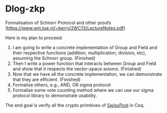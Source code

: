 # Dlog-zkp
Formalisation of Schnorr Protocol and other proofs (https://www.win.tue.nl/~berry/2WC13/LectureNotes.pdf)

Here is my plan to proceed:

1. I am going to write a concrete implementation of Group and Field 
    and their respective functions (addition, multiplication, division,
    etc), assuming the Schnorr group. (Finished)
2. Then I write a power function that interacts between Group and 
    Field and show that it respects the vector-space axioms. (Finished)
3. Now that we have all the concrete implementation, we can 
   demonstrate that they are efficient. (Finished)
4. Formalise others, e.g., AND, OR sigma protocol
5. Formalise some vote counting method where we can use our 
   sigma protocol library to demonstrate usability. 


The end goal is verify all the crypto primitives of [SwissPost](https://gitlab.com/swisspost-evoting/crypto-primitives/crypto-primitives/) in Coq.